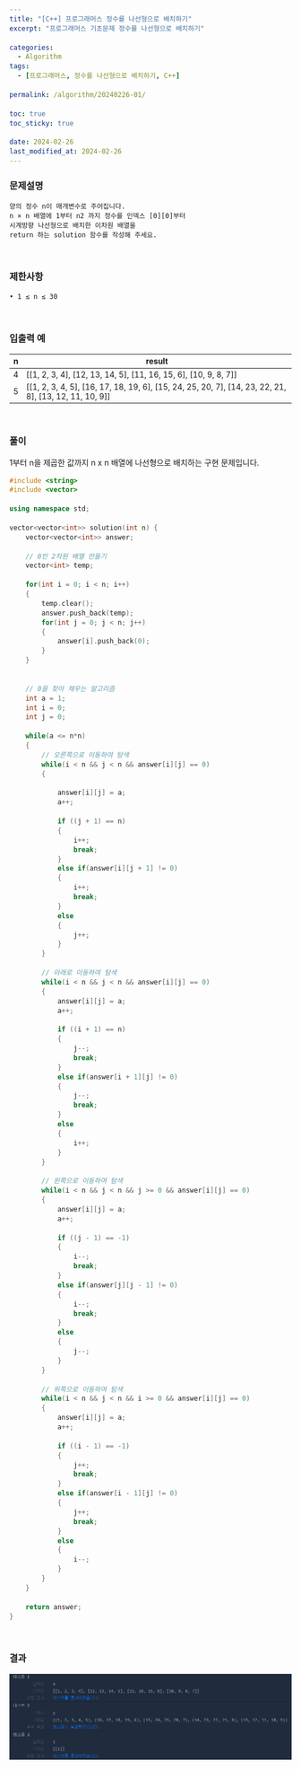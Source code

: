```yaml
---
title: "[C++] 프로그래머스 정수를 나선형으로 배치하기"
excerpt: "프로그래머스 기초문제 정수를 나선형으로 배치하기"

categories:
  - Algorithm
tags:
  - [프로그래머스, 정수를 나선형으로 배치하기, C++]

permalink: /algorithm/20240226-01/

toc: true
toc_sticky: true

date: 2024-02-26
last_modified_at: 2024-02-26
---
```


### 문제설명

    양의 정수 n이 매개변수로 주어집니다.
    n × n 배열에 1부터 n2 까지 정수를 인덱스 [0][0]부터
    시계방향 나선형으로 배치한 이차원 배열을
    return 하는 solution 함수를 작성해 주세요.

<br/>

### 제한사항

    • 1 ≤ n ≤ 30

<br/>

### 입출력 예

|n|result|
|-------------|--------|
|4|[[1, 2, 3, 4], [12, 13, 14, 5], [11, 16, 15, 6], [10, 9, 8, 7]]|
|5|[[1, 2, 3, 4, 5], [16, 17, 18, 19, 6], [15, 24, 25, 20, 7], [14, 23, 22, 21, 8], [13, 12, 11, 10, 9]]|

<br/>

### 풀이

1부터 n을 제곱한 값까지 n x n 배열에 나선형으로 배치하는 구현 문제입니다.

```cpp
#include <string>
#include <vector>

using namespace std;

vector<vector<int>> solution(int n) {
    vector<vector<int>> answer;
    
    // 0인 2차원 배열 만들기
    vector<int> temp;
    
    for(int i = 0; i < n; i++)
    {
        temp.clear();
        answer.push_back(temp);
        for(int j = 0; j < n; j++)
        {
            answer[i].push_back(0);
        }
    }
    
    
    // 0을 찾아 채우는 알고리즘
    int a = 1;
    int i = 0;
    int j = 0;
    
    while(a <= n*n)
    {
        // 오른쪽으로 이동하여 탐색
        while(i < n && j < n && answer[i][j] == 0)
        {
            
            answer[i][j] = a;
            a++;
            
            if ((j + 1) == n)
            {
                i++;
                break;
            }
            else if(answer[i][j + 1] != 0)
            {
                i++;
                break;
            }
            else
            {
                j++;
            }
        }
        
        // 아래로 이동하여 탐색
        while(i < n && j < n && answer[i][j] == 0)
        {
            answer[i][j] = a;
            a++;
            
            if ((i + 1) == n)
            {
                j--;
                break;
            }
            else if(answer[i + 1][j] != 0)
            {
                j--;
                break;
            }
            else
            {
                i++;
            }
        }
        
        // 왼쪽으로 이동하여 탐색
        while(i < n && j < n && j >= 0 && answer[i][j] == 0)
        {
            answer[i][j] = a;
            a++;
            
            if ((j - 1) == -1)
            {
                i--;
                break;
            }
            else if(answer[j][j - 1] != 0)
            {
                i--;
                break;
            }
            else
            {
                j--;
            }
        }
        
        // 위쪽으로 이동하여 탐색
        while(i < n && j < n && i >= 0 && answer[i][j] == 0)
        {
            answer[i][j] = a;
            a++;
            
            if ((i - 1) == -1)
            {
                j++;
                break;
            }
            else if(answer[i - 1][j] != 0)
            {
                j++;
                break;
            }
            else
            {
                i--;
            }
        }
    }
    
    return answer;
}
```

<br/>

### 결과
![코드 실행결과](/assets/images/posts_img/20240226-01/001.png "코드 실행결과")

<script async src="https://pagead2.googlesyndication.com/pagead/js/adsbygoogle.js?client=ca-pub-9590884639502637"
     crossorigin="anonymous"></script>
<!-- devlogbase_01 -->
<ins class="adsbygoogle"
     style="display:block"
     data-ad-client="ca-pub-9590884639502637"
     data-ad-slot="4742297382"
     data-ad-format="auto"
     data-full-width-responsive="true"></ins>
<script>
     (adsbygoogle = window.adsbygoogle || []).push({});
</script>
